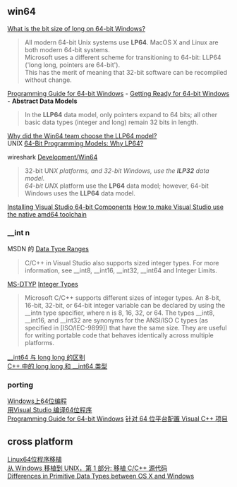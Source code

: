 ## win64
[What is the bit size of long on 64-bit Windows?](https://stackoverflow.com/questions/384502/what-is-the-bit-size-of-long-on-64-bit-windows)  

> All modern 64-bit Unix systems use **LP64**. MacOS X and Linux are both modern 64-bit systems.  
> Microsoft uses a different scheme for transitioning to 64-bit: LLP64 ('long long, pointers are 64-bit').   
> This has the merit of meaning that 32-bit software can be recompiled without change.  

[Programming Guide for 64-bit Windows](https://msdn.microsoft.com/en-us/library/windows/desktop/bb427430(v=vs.85).aspx) - [Getting Ready for 64-bit Windows](https://msdn.microsoft.com/en-us/library/windows/desktop/aa384083(v=vs.85).aspx#)  - **Abstract Data Models**  

> In the **LLP64** data model, only pointers expand to 64 bits; all other basic data types (integer and long) remain 32 bits in length.

[Why did the Win64 team choose the LLP64 model?](https://blogs.msdn.microsoft.com/oldnewthing/20050131-00/?p=36563)  
UNIX [64-Bit Programming Models: Why LP64?](http://www.unix.org/version2/whatsnew/lp64_wp.html)  

wireshark [Development/Win64](https://wiki.wireshark.org/Development/Win64)  

> 32-bit UN*X platforms, and 32-bit Windows, use the **ILP32** data model.  
> 64-bit UN*X platform use the **LP64** data model; however, 64-bit Windows uses the **LLP64** data model.  

[Installing Visual Studio 64-bit Components](https://msdn.microsoft.com/en-us/library/ms246588(v=vs.100).aspx)  
[How to make Visual Studio use the native amd64 toolchain](https://stackoverflow.com/questions/19820718/how-to-make-visual-studio-use-the-native-amd64-toolchain)  

### __int n
MSDN 的 [Data Type Ranges](https://msdn.microsoft.com/en-us/library/s3f49ktz(v=vs.140).aspx)

> C/C++ in Visual Studio also supports sized integer types. For more information, see __int8, __int16, __int32, __int64 and Integer Limits. 

[MS-DTYP](https://msdn.microsoft.com/en-us/library/cc230273.aspx) [Integer Types](https://msdn.microsoft.com/en-us/library/cc230339.aspx)

> Microsoft C/C++ supports different sizes of integer types. An 8-bit, 16-bit, 32-bit, or 64-bit integer variable can be declared by using the __intn type specifier, where n is 8, 16, 32, or 64.
The types __int8, __int16, and __int32 are synonyms for the ANSI/ISO C types (as specified in [ISO/IEC-9899]) that have the same size. They are useful for writing portable code that behaves identically across multiple platforms.

[__int64 与 long long 的区别](http://blog.csdn.net/shiwei408/article/details/7463476)  
[C++ 中的 long long 和 __int64 类型](http://blog.csdn.net/ithomer/article/details/5913669)  

### porting
[Windows上64位编程](http://www.cnblogs.com/shiney/archive/2011/06/23/2088103.html)  
[用Visual Studio 编译64位程序](http://blog.csdn.net/jiangxinyu/article/details/6205710)  
[Programming Guide for 64-bit Windows](https://msdn.microsoft.com/en-us/library/windows/desktop/bb427430(v=vs.85).aspx)  
[针对 64 位平台配置 Visual C++ 项目](https://msdn.microsoft.com/zh-cn/library/9yb4317s.aspx)  

## cross platform
[Linux64位程序移植](http://www.cnblogs.com/linuxbug/p/4887715.html)  
[从 Windows 移植到 UNIX，第 1 部分: 移植 C/C++ 源代码](https://www.ibm.com/developerworks/cn/aix/library/au-porting/index.html)  
[Differences in Primitive Data Types between OS X and Windows](http://thecoatlessprofessor.com/programming/differences-in-primitive-data-types-between-os-x-and-windows/)  
